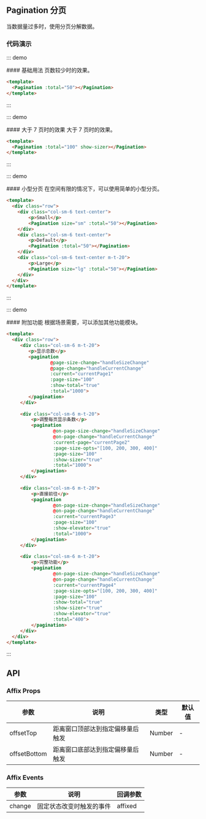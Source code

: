 <script>

    export default {
        methods: {
            handleSizeChange(val) {
                console.log(`每页 ${val} 条`);
            },
            handleCurrentChange(val) {
                this.currentPage = val;
                console.log(`当前页: ${val}`);
            }
        },
        data() {
            return {
                currentPage1: 5,
                currentPage2: 5,
                currentPage3: 5,
                currentPage4: 4,
                pagers:['1','2','3']
            };
        }
    }
</script>
## Pagination 分页

当数据量过多时，使用分页分解数据。

### 代码演示

::: demo
<summary>
  #### 基础用法
  页数较少时的效果。
</summary>

```html
<template>
  <Pagination :total="50"></Pagination>
</template>
```
:::

::: demo
<summary>
  #### 大于 7 页时的效果
  大于 7 页时的效果。
</summary>

```html
<template>
  <Pagination :total="100" show-sizer></Pagination>
</template>
```
:::

::: demo
<summary>
  #### 小型分页
  在空间有限的情况下，可以使用简单的小型分页。
</summary>

```html
<template>
  <div class="row">
    <div class="col-sm-6 text-center">
        <p>Small</p>
        <Pagination size="sm" :total="50"></Pagination>
    </div>
    <div class="col-sm-6 text-center">
        <p>Default</p>
        <Pagination :total="50"></Pagination>
    </div>
    <div class="col-sm-6 text-center m-t-20">
        <p>Large</p>
        <Pagination size="lg" :total="50"></Pagination>
    </div>
  </div>
</template>
```
:::

::: demo
<summary>
  #### 附加功能
  根据场景需要，可以添加其他功能模块。
</summary>

```html
<template>
  <div class="row">
     <div class="col-sm-6 m-t-20">
        <p>显示总数</p>
        <pagination
                @page-size-change="handleSizeChange"
                @page-change="handleCurrentChange"
                :current="currentPage1"
                :page-size="100"
                :show-total="true"
                :total="1000">
        </pagination>
     </div>
     
     <div class="col-sm-6 m-t-20">
         <p>调整每页显示条数</p>
         <pagination
                 @on-page-size-change="handleSizeChange"
                 @on-page-change="handleCurrentChange"
                 :current-page="currentPage2"
                 :page-size-opts="[100, 200, 300, 400]"
                 :page-size="100"
                 :show-sizer="true"
                 :total="1000">
         </pagination>
     </div>
      
     <div class="col-sm-6 m-t-20">
         <p>直接前往</p>
         <pagination
                 @on-page-size-change="handleSizeChange"
                 @on-page-change="handleCurrentChange"
                 :current="currentPage3"
                 :page-size="100"
                 :show-elevator="true"
                 :total="1000">
         </pagination>   
     </div>
       
     <div class="col-sm-6 m-t-20">
         <p>完整功能</p>
         <pagination
                 @on-page-size-change="handleSizeChange"
                 @on-page-change="handleCurrentChange"
                 :current="currentPage4"
                 :page-size-opts="[100, 200, 300, 400]"
                 :page-size="100"
                 :show-total="true"
                 :show-sizer="true"
                 :show-elevator="true"
                 :total="400">
         </pagination>    
     </div>
  </div>
</template>
```
:::

## API

### Affix Props
| 参数        | 说明           | 类型               | 默认值       |
|------------|----------------|-------------------|-------------|
| offsetTop    | 距离窗口顶部达到指定偏移量后触发 | Number | - |
| offsetBottom | 距离窗口底部达到指定偏移量后触发 | Number | - |

### Affix Events
| 参数        | 说明           | 回调参数               |
|------------|----------------|-------------------|
| change | 固定状态改变时触发的事件 | affixed |
